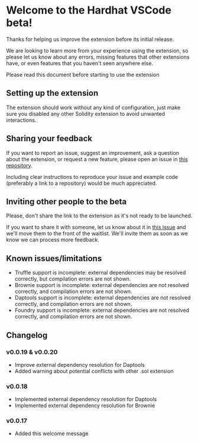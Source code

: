 # Welcome to the Hardhat VSCode beta!

Thanks for helping us improve the extension before its initial release.

We are looking to learn more from your experience using the extension, so please let us know about any errors, missing features that other extensions have, or even features that you haven't seen anywhere else.

Please read this document before starting to use the extension

## Setting up the extension

The extension should work without any kind of configuration, just make sure you disabled any other Solidity extension to avoid unwanted interactions.

## Sharing your feedback

If you want to report an issue, suggest an improvement, ask a question about the extension, or request a new feature, please open an issue in [this repository](https://github.com/nomiclabs/hardhat-vscode-feedback). 

Including clear instructions to reproduce your issue and example code (preferably a link to a repository) would be much appreciated.

## Inviting other people to the beta

Please, don't share the link to the extension as it's not ready to be launched.

If you want to share it with someone, let us know about it in [this issue](https://github.com/nomiclabs/hardhat-vscode-feedback/issues/9) and we'll move them to the front of the waitlist. We'll invite them as soon as we know we can process more feedback.

## Known issues/limitations

- Truffle support is incomplete: external dependencies may be resolved correctly, but compilation errors are not shown.
- Brownie support is incomplete: external dependencies are not resolved correctly, and compilation errors are not shown.
- Daptools support is incomplete: external dependencies are not resolved correctly, and compilation errors are not shown.
- Foundry support is incomplete: external dependencies are not resolved correctly, and compilation errors are not shown.

## Changelog

### v0.0.19 & v0.0.20
- Improve external dependency resolution for Daptools
- Added warning about potential conflicts with other .sol extension

### v0.0.18
- Implemented external dependency resolution for Daptools
- Implemented external dependency resolution for Brownie

### v0.0.17
- Added this welcome message